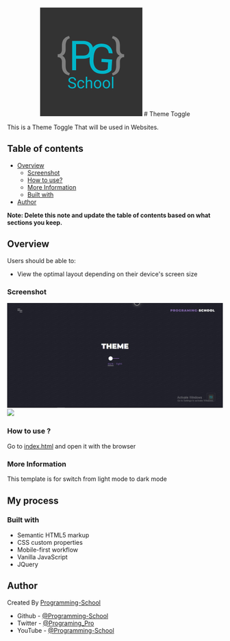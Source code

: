<p align="center">
       <img src="./Logo.png" alt="Logo" />
       # Theme Toggle
</p>
This is a Theme Toggle That will be used in Websites.

## Table of contents

- [Overview](#overview)
  - [Screenshot](#screenshot)
  - [How to use?](#how-to-use)
  - [More Information](#more-information)
  - [Built with](#built-with)
- [Author](#author)

**Note: Delete this note and update the table of contents based on what sections you keep.**

## Overview

Users should be able to:

- View the optimal layout depending on their device's screen size

### Screenshot

![](./Screenshot-Web.jpg)
![](./Screenshot-Mobile.jpg)

### How to use ?

Go to [index.html](index.html) and open it with the browser

### More Information

This template is for switch from light mode to dark mode

## My process

### Built with

- Semantic HTML5 markup
- CSS custom properties
- Mobile-first workflow
- Vanilla JavaScript
- JQuery

## Author

Created By [Programming-School](https://www.github.com/Programing-School)

- Github - [@Programming-School](https://www.github.com/Programing-School)
- Twitter - [@Programing_Pro](https://www.twitter.com/Programing_Pro)
- YouTube - [@Programming-School](https://www.youtube.com/channel/UC1YTVmV31RZV2oie1kKpJkw)
